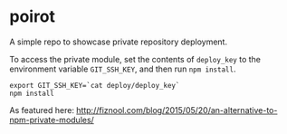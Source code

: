 # poirot

A simple repo to showcase private repository deployment.

To access the private module, set the contents of `deploy_key` to the environment variable `GIT_SSH_KEY`, and then run `npm install`.

```
export GIT_SSH_KEY=`cat deploy/deploy_key`
npm install
```

As featured here: http://fiznool.com/blog/2015/05/20/an-alternative-to-npm-private-modules/

